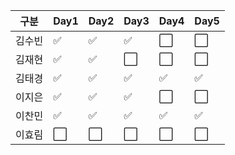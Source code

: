|구분|Day1|Day2|Day3|Day4|Day5|
|----|----|----|----|----|----|
|김수빈|:white_check_mark:|:white_check_mark:|:white_check_mark:|:white_large_square:|:white_large_square:|
|김재현|:white_check_mark:|:white_check_mark:|:white_large_square:|:white_large_square:|:white_large_square:|
|김태경|:white_check_mark:|:white_check_mark:|:white_check_mark:|:white_check_mark:|:white_check_mark:|
|이지은|:white_check_mark:|:white_check_mark:|:white_check_mark:|:white_large_square:|:white_large_square:|
|이찬민|:white_check_mark:|:white_check_mark:|:white_check_mark:|:white_check_mark:|:white_check_mark:|
|이효림|:white_large_square:|:white_large_square:|:white_large_square:|:white_large_square:|:white_large_square:|
